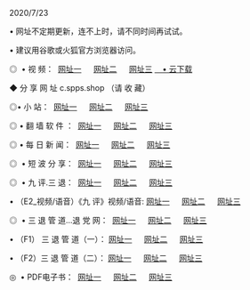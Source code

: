 <p>2020/7/23
<p>• 网址不定期更新，连不上时，请不同时间再试试。
<p>• 建议用谷歌或火狐官方浏览器访问。
<p>◎  • 视 频： 
<a href="http://tck.fasoclash.com/" target="_blank">网址一</a> 　 
<a href="http://tbk.fasoclash.com/" target="_blank">网址二</a> 　 
<a href="http://tak.fasoclash.com/b.html" target="_blank">网址三</a>
<a href="https://disk.yandex.ru/d/wIUK0uxc3Gk4Ng" target="_blank">　• 云下载 </a></p>
<p>◆ 分 享 网 址  c.spps.shop   （请 收 藏） </p>

<p>◎•  小 站：  
<a href="http://tck.fasoclash.com/f.html" target="_blank">网址一</a> 　 
<a href="http://tbk.fasoclash.com/h.html" target="_blank">网址二</a> 　 
<a href="http://tak.fasoclash.com/k/" target="_blank">网址三</a></p><p>

<p>◎  • 翻 墙 软 件 ：  
<a href="http://tck.fasoclash.com/ff/" target="_blank">网址一</a> 　 
<a href="http://tbk.fasoclash.com/s/read/a1_nd.html" target="_blank">网址二</a> 　 
<a href="http://tak.fasoclash.com/ff/index.html" target="_blank">网址三</a></p>
<p>◎  • 每 日 新 闻：  
<a href="http://tck.fasoclash.com/day/" target="_blank">网址一</a> 　 
<a href="http://tbk.fasoclash.com/day/" target="_blank">网址二</a> 　 
<a href="http://tak.fasoclash.com/day/index.html" target="_blank">网址三</a></p>
<p>◎   • 短 波 分 享：  
<a href="http://tck.fasoclash.com/h/" target="_blank">网址一</a> 　 
<a href="http://tak.fasoclash.com/h/" target="_blank">网址二</a> 　 
<a href="http://tbk.fasoclash.com/h/index.html" target="_blank">网址三</a></p>
<p>◎   • 九 评.三 退：  
<a href="http://tck.fasoclash.com/t/" target="_blank">网址一</a> 　 
<a href="http://tak.fasoclash.com/v2/index.html" target="_blank">网址二</a> 　 
<a href="http://tbk.fasoclash.com/tt/index.html" target="_blank">网址三</a> 　</p>
<p>  • （E2_视频/语音）《九 评》视频/语音: 
<a href="http://tck.fasoclash.com/7738.html" target="_blank">网址一</a> 　 
<a href="http://tak.fasoclash.com/7614.html" target="_blank">网址二</a> 　 
<a href="http://tbk.fasoclash.com/7633.html" target="_blank">网址三</a></p>
<p>◎   • 三 退 管 道...退 党 网：  
<a href="http://tck.fasoclash.com/go/td1.html" target="_blank">网址一</a> 　 
<a href="http://tak.fasoclash.com/go/td2.html" target="_blank">网址二</a> 　 
<a href="http://tbk.fasoclash.com/go/td3.html" target="_blank">网址三</a></p>
<p>  • （F1） 三 退 管 道（一）： 
<a href="http://tck.fasoclash.com/dd/" target="_blank">网址一</a> 　 
<a href="http://tak.fasoclash.com/s/read/a1_tdx.html" target="_blank">网址二</a> 　 
<a href="http://tbk.fasoclash.com/dd/" target="_blank">网址三</a></p>
<p>  • （F2）三 退 管 道（二）： 
<a href="http://tak.fasoclash.com/d/" target="_blank">网址一</a> 　 
<a href="http://tck.fasoclash.com/d/index.html" target="_blank">网址二</a> 　 
<a href="http://tbk.fasoclash.com/d/" target="_blank">网址三</a></p>
<p>◎   • PDF电子书：  
<a href="http://tck.fasoclash.com/p/" target="_blank">网址一</a> 　 
<a href="http://tbk.fasoclash.com/p/index.html" target="_blank">网址二</a> 　 
<a href="http://tak.fasoclash.com/p/" target="_blank">网址三</a></p>
